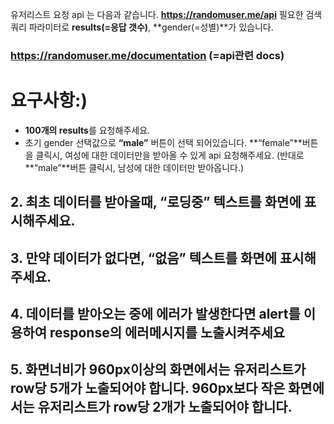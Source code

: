 
 유저리스트 요청 api 는 다음과 같습니다. **https://randomuser.me/api** 
 필요한 검색 쿼리 파라미터로 **results(=응답 갯수)**, **gender(=성별)**가 있습니다.
 ### **https://randomuser.me/documentation** (=api관련 docs)

 ###
 ###

# 요구사항:)

- **100개의 results**를 요청해주세요.
- 초기 gender 선택값으로 **“male”** 버튼이 선택 되어있습니다. **“female”**버튼을 클릭시, 여성에 대한 데이터만을 받아올 수 있게 api 요청해주세요. (반대로 **“male”**버튼 클릭시, 남성에 대한 데이터만 받아옵니다.)

## 2. 최초 데이터를 받아올때, **“로딩중”** 텍스트를 화면에 표시해주세요.

## 3. 만약 데이터가 없다면, **“없음”** 텍스트를 화면에 표시해주세요.

## 4. 데이터를 받아오는 중에 에러가 발생한다면 **alert**를 이용하여 **response**의 에러메시지를 노출시켜주세요

## 5. 화면너비가 **960px이상**의 화면에서는 유저리스트가 **row당 5개**가 노출되어야 합니다. **960px보다 작은** 화면에서는 유저리스트가 **row당 2개**가 노출되어야 합니다.
